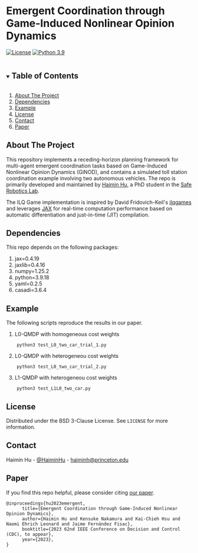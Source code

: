 # Emergent Coordination through Game-Induced Nonlinear Opinion Dynamics


[![License][license-shield]][license-url]
[![Python 3.9](https://img.shields.io/badge/python-3.9-blue)](https://www.python.org/downloads/)


<!-- TABLE OF CONTENTS -->
<details open="open">
  <summary><h2 style="display: inline-block">Table of Contents</h2></summary>
  <ol>
    <li><a href="#about-the-project">About The Project</a></li>
    <li><a href="#dependencies">Dependencies</a></li>
    <li><a href="#example">Example</a></li>
    <li><a href="#license">License</a></li>
    <li><a href="#contact">Contact</a></li>
    <li><a href="#paper">Paper</a></li>
  </ol>
</details>


<!-- ABOUT THE PROJECT -->
## About The Project

This repository implements a receding-horizon planning framework for multi-agent emergent coordination tasks based on Game-Induced Nonlinear Opinion Dynamics (GiNOD), and contains a simulated toll station coordination example involving two autonomous vehicles.
The repo is primarily developed and maintained by [Haimin Hu](https://haiminhu.org/), a PhD student in the [Safe Robotics Lab](https://saferobotics.princeton.edu).

The ILQ Game implementation is inspired by David Fridovich-Keil's [ilqgames](https://github.com/HJReachability/ilqgames) and leverages [JAX](https://github.com/google/jax) for real-time computation performance based on automatic differentiation and just-in-time (JIT) compilation.


## Dependencies

This repo depends on the following packages:
1. jax=0.4.19
2. jaxlib=0.4.16
3. numpy=1.25.2
4. python=3.9.18
5. yaml=0.2.5
6. casadi=3.6.4


## Example
The following scripts reproduce the results in our paper.

1. L0-QMDP with homogeneous cost weights
```shell
    python3 test_L0_two_car_trial_1.py
```


2. L0-QMDP with heterogeneou cost weights
```shell
    python3 test_L0_two_car_trial_2.py
```


3. L1-QMDP with heterogeneou cost weights
```shell
    python3 test_L1L0_two_car.py
```

<!--
<br />
<p align="center">
  <a href="https://github.com/SafeRoboticsLab/opinion_game_dev">
    <img src="misc/demo.png" alt="demo" width="600">
  </a>
  <p align="center">
    Simulation results using L0-QMDP with homogeneous cost weights.
  </p>
</p>
-->


<!-- LICENSE -->
## License

Distributed under the BSD 3-Clause License. See `LICENSE` for more information.


<!-- CONTACT -->
## Contact

Haimin Hu - [@HaiminHu](https://twitter.com/HaiminHu) - haiminh@princeton.edu


<!-- PAPER -->
## Paper

If you find this repo helpful, please consider citing [our paper](https://arxiv.org/abs/2304.02687).
```
@inproceedings{hu2023emergent,
      title={Emergent Coordination through Game-Induced Nonlinear Opinion Dynamics}, 
      author={Haimin Hu and Kensuke Nakamura and Kai-Chieh Hsu and Naomi Ehrich Leonard and Jaime Fernández Fisac},
      booktitle={2023 62nd IEEE Conference on Decision and Control (CDC), to appear},
      year={2023},
}
```


<!-- MARKDOWN LINKS & IMAGES -->
<!-- https://www.markdownguide.org/basic-syntax/#reference-style-links -->
[contributors-shield]: https://img.shields.io/github/contributors/SafeRoboticsLab/repo.svg?style=for-the-badge
[forks-shield]: https://img.shields.io/github/forks/SafeRoboticsLab/repo.svg?style=for-the-badge
[stars-shield]: https://img.shields.io/github/stars/SafeRoboticsLab/repo.svg?style=for-the-badge
[issues-shield]: https://img.shields.io/github/issues/SafeRoboticsLab/repo.svg?style=for-the-badge
[license-shield]: https://img.shields.io/badge/License-BSD%203--Clause-blue.svg
[license-url]: https://opensource.org/licenses/BSD-3-Clause
